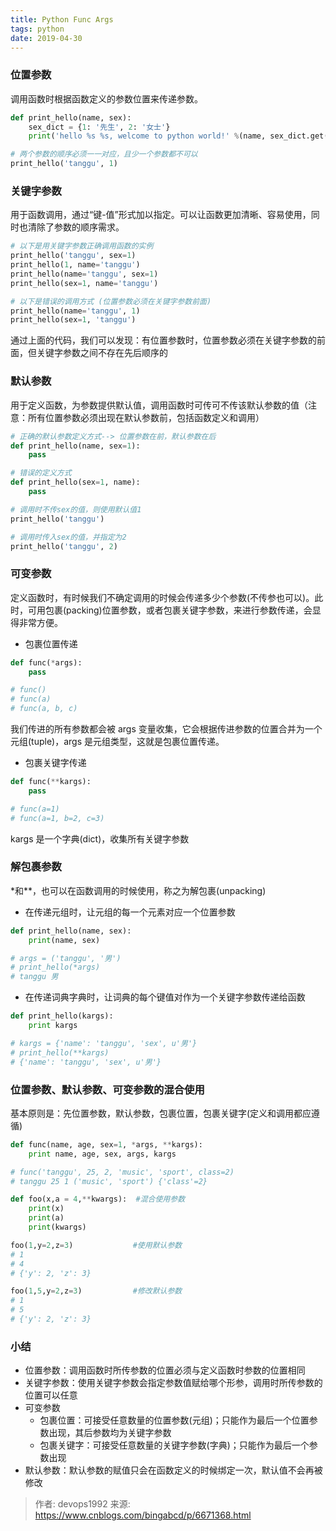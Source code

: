 ```yaml
---
title: Python Func Args
tags: python
date: 2019-04-30
---
```


### 位置参数

调用函数时根据函数定义的参数位置来传递参数。

```python
def print_hello(name, sex):
    sex_dict = {1: '先生', 2: '女士'}
    print('hello %s %s, welcome to python world!' %(name, sex_dict.get(sex, '先生')))

# 两个参数的顺序必须一一对应，且少一个参数都不可以
print_hello('tanggu', 1)
```

### 关键字参数

用于函数调用，通过“键-值”形式加以指定。可以让函数更加清晰、容易使用，同时也清除了参数的顺序需求。

```python
# 以下是用关键字参数正确调用函数的实例
print_hello('tanggu', sex=1)
print_hello(1, name='tanggu')
print_hello(name='tanggu', sex=1)
print_hello(sex=1, name='tanggu')

# 以下是错误的调用方式 (位置参数必须在关键字参数前面)
print_hello(name='tanggu', 1)
print_hello(sex=1, 'tanggu')
```

通过上面的代码，我们可以发现：有位置参数时，位置参数必须在关键字参数的前面，但关键字参数之间不存在先后顺序的

### 默认参数

用于定义函数，为参数提供默认值，调用函数时可传可不传该默认参数的值（注意：所有位置参数必须出现在默认参数前，包括函数定义和调用）

```python
# 正确的默认参数定义方式--> 位置参数在前，默认参数在后
def print_hello(name, sex=1):
    pass

# 错误的定义方式
def print_hello(sex=1, name):
    pass

# 调用时不传sex的值，则使用默认值1
print_hello('tanggu')

# 调用时传入sex的值，并指定为2
print_hello('tanggu', 2)
```

### 可变参数

定义函数时，有时候我们不确定调用的时候会传递多少个参数(不传参也可以)。此时，可用包裹(packing)位置参数，或者包裹关键字参数，来进行参数传递，会显得非常方便。

- 包裹位置传递

```python
def func(*args):
    pass

# func()
# func(a)
# func(a, b, c)
```

我们传进的所有参数都会被 args 变量收集，它会根据传进参数的位置合并为一个元组(tuple)，args 是元组类型，这就是包裹位置传递。

- 包裹关键字传递

```python
def func(**kargs):
    pass

# func(a=1)
# func(a=1, b=2, c=3)
```

kargs 是一个字典(dict)，收集所有关键字参数

### 解包裹参数

\*和\*\*，也可以在函数调用的时候使用，称之为解包裹(unpacking)

- 在传递元组时，让元组的每一个元素对应一个位置参数

```python
def print_hello(name, sex):
    print(name, sex)

# args = ('tanggu', '男')
# print_hello(*args)
# tanggu 男
```

- 在传递词典字典时，让词典的每个键值对作为一个关键字参数传递给函数

```python
def print_hello(kargs):
    print kargs

# kargs = {'name': 'tanggu', 'sex', u'男'}
# print_hello(**kargs)
# {'name': 'tanggu', 'sex', u'男'}
```

### 位置参数、默认参数、可变参数的混合使用

基本原则是：先位置参数，默认参数，包裹位置，包裹关键字(定义和调用都应遵循)

```python
def func(name, age, sex=1, *args, **kargs):
    print name, age, sex, args, kargs

# func('tanggu', 25, 2, 'music', 'sport', class=2)
# tanggu 25 1 ('music', 'sport') {'class'=2}

def foo(x,a = 4,**kwargs):  #混合使用参数
    print(x)
    print(a)
    print(kwargs)

foo(1,y=2,z=3)　  　        #使用默认参数
# 1　　
# 4
# {'y': 2, 'z': 3}

foo(1,5,y=2,z=3)　　        #修改默认参数
# 1
# 5
# {'y': 2, 'z': 3}
```

### 小结

- 位置参数：调用函数时所传参数的位置必须与定义函数时参数的位置相同
- 关键字参数：使用关键字参数会指定参数值赋给哪个形参，调用时所传参数的位置可以任意
- 可变参数
  - 包裹位置：可接受任意数量的位置参数(元组)；只能作为最后一个位置参数出现，其后参数均为关键字参数
  - 包裹关键字：可接受任意数量的关键字参数(字典)；只能作为最后一个参数出现
- 默认参数：默认参数的赋值只会在函数定义的时候绑定一次，默认值不会再被修改

> 作者: devops1992
> 来源: <https://www.cnblogs.com/bingabcd/p/6671368.html>
